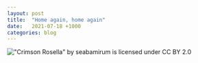 ```yaml
---
layout: post
title:  "Home again, home again"
date:   2021-07-18 +1000
categories: blog
---
```


!["Crimson Rosella" by seabamirum is licensed under CC BY 2.0](https://live.staticflickr.com/8375/8496346666_da4cae845f_b.jpg)